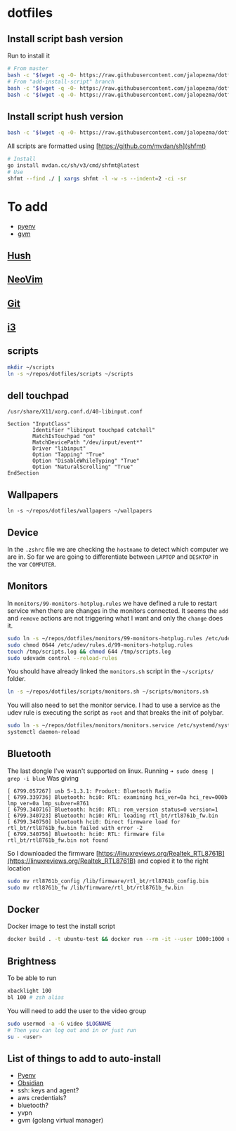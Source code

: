 # dotfiles

## Install script bash version

Run to install it

```bash
# From master
bash -c "$(wget -q -O- https://raw.githubusercontent.com/jalopezma/dotfiles/master/install.sh)"
# From "add-install-script" branch
bash -c "$(wget -q -O- https://raw.githubusercontent.com/jalopezma/dotfiles/add-install-script/install.sh)"
bash -c "$(wget -q -O- https://raw.githubusercontent.com/jalopezma/dotfiles/add-install-script/install.sh)" "" -v
```

## Install script hush version
```bash
bash -c "$(wget -q -O- https://raw.githubusercontent.com/jalopezma/dotfiles/feat/move-bash-to-hush/install-2.sh)"
```

All scripts are formatted using [https://github.com/mvdan/sh](shfmt)

```bash
# Install
go install mvdan.cc/sh/v3/cmd/shfmt@latest
# Use
shfmt --find ./ | xargs shfmt -l -w -s --indent=2 -ci -sr
```

# To add
- [pyenv](https://github.com/pyenv/pyenv#automatic-installer)
- [gvm](https://github.com/moovweb/gvm)

## [Hush](hush/README.md)

## [NeoVim](nvim/README.md)

## [Git](git/README.md)

## [i3](i3/README.md)

## scripts

```bash
mkdir ~/scripts
ln -s ~/repos/dotfiles/scripts ~/scripts
```

## dell touchpad

`/usr/share/X11/xorg.conf.d/40-libinput.conf`

```
Section "InputClass"
        Identifier "libinput touchpad catchall"
        MatchIsTouchpad "on"
        MatchDevicePath "/dev/input/event*"
        Driver "libinput"
        Option "Tapping" "True"
        Option "DisableWhileTyping" "True"
        Option "NaturalScrolling" "True"
EndSection
```

## Wallpapers
`ln -s ~/repos/dotfiles/wallpapers ~/wallpapers`

## Device
In the `.zshrc` file we are checking the `hostname` to detect which computer we are in.
So far we are going to differentiate between `LAPTOP` and `DESKTOP` in the var `COMPUTER`.

## Monitors
In `monitors/99-monitors-hotplug.rules` we have defined a rule to restart service when there are changes in the monitors connected.
It seems the `add` and `remove` actions are not triggering what I want and only the `change` does it.

```bash
sudo ln -s ~/repos/dotfiles/monitors/99-monitors-hotplug.rules /etc/udev/rules.d/99-monitors-hotplug.rules
sudo chmod 0644 /etc/udev/rules.d/99-monitors-hotplug.rules
touch /tmp/scripts.log && chmod 644 /tmp/scripts.log
sudo udevadm control --reload-rules 
```

You should have already linked the `monitors.sh` script in the `~/scripts/` folder.
```bash
ln -s ~/repos/dotfiles/scripts/monitors.sh ~/scripts/monitors.sh
```

You will also need to set the monitor service. I had to use a service as the udev rule is executing the script as `root` and that breaks the init of polybar.
```bash
sudo ln -s ~/repos/dotfiles/monitors/monitors.service /etc/systemd/system/monitors.service
systemctl daemon-reload
```

## Bluetooth 
The last dongle I've wasn't supported on linux.
Running `➜ sudo dmesg | grep -i blue`
Was giving 
```
[ 6799.057267] usb 5-1.3.1: Product: Bluetooth Radio
[ 6799.339736] Bluetooth: hci0: RTL: examining hci_ver=0a hci_rev=000b lmp_ver=0a lmp_subver=8761
[ 6799.340716] Bluetooth: hci0: RTL: rom_version status=0 version=1
[ 6799.340723] Bluetooth: hci0: RTL: loading rtl_bt/rtl8761b_fw.bin
[ 6799.340750] bluetooth hci0: Direct firmware load for rtl_bt/rtl8761b_fw.bin failed with error -2
[ 6799.340756] Bluetooth: hci0: RTL: firmware file rtl_bt/rtl8761b_fw.bin not found
```

So I downloaded the firmware [https://linuxreviews.org/Realtek_RTL8761B](https://linuxreviews.org/Realtek_RTL8761B) and copied it to the right location

```bash
sudo mv rtl8761b_config /lib/firmware/rtl_bt/rtl8761b_config.bin
sudo mv rtl8761b_fw /lib/firmware/rtl_bt/rtl8761b_fw.bin
```

## Docker

Docker image to test the install script
```bash
docker build . -t ubuntu-test && docker run --rm -it --user 1000:1000 ubuntu-test
```

## Brightness

To be able to run

```bash
xbacklight 100
bl 100 # zsh alias
```

You will need to add the user to the video group

```bash
sudo usermod -a -G video $LOGNAME
# Then you can log out and in or just run
su - <user>
```

## List of things to add to auto-install

- [Pyenv](https://github.com/pyenv/pyenv)
- [Obsidian](https://obsidian.md/)
- ssh: keys and agent?
- aws credentials?
- bluetooth?
- yvpn
- gvm (golang virtual manager)
